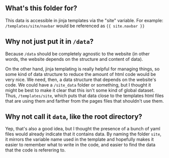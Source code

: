 ## What's this folder for?

This data is accessible in jinja templates via the "site" variable.  For example: `/templates/site/navbar` would be referenced as `{{ site.navbar }}`

  
## Why not just put it in `/data`?

Because `/data` should be completely agnostic to the website (in other words, the website depends on the structure and content of data).

On the other hand, jinja templating is really helpful for managing things, so some kind of data structure to reduce the amount of html code would be very nice.  We need, then, a data structure that depends on the website's code.  We could have a `/site_data` folder or something, but I thought it might be best to make it clear that this isn't some kind of global dataset.  Thus, `/templates/site`, which puts that data close to the templates html files that are using them and farther from the pages files that shouldn't use them.


## Why not call it `data`, like the root directory?

Yep, that's also a good idea, but I thought the presence of a bunch of yaml files would already indicate that it contains data.  By naming the folder `site`, it mirrors the variable name used in the template and hopefully makes it easier to remember what to write in the code, and easier to find the data that the code is referering to.